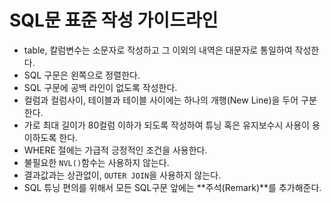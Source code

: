 # SQL문 표준 작성 가이드라인
* table, 칼럼변수는 소문자로 작성하고 그 이외의 내역은 대문자로 통일하여 작성한다.
* SQL 구문은 왼쪽으로 정렬한다.
* SQL 구문에 공백 라인이 없도록 작성한다.
* 컬럼과 컬럼사이, 테이블과 테이블 사이에는 하나의 개행(New Line)을 두어 구분한다.
* 가로 최대 길이가 80컬럼 이하가 되도록 작성하여 튜닝 혹은 유지보수시 사용이 용이하도록 한다.
* WHERE 절에는 가급적 긍정적인 조건을 사용한다.
* 불필요한 `NVL()`함수는 사용하지 않는다.
* 결과값과는 상관없이, `OUTER JOIN`을 사용하지 않는다.
* SQL 튜닝 편의를 위해서 모든 SQL구문 앞에는 **주석(Remark)**를 추가해준다.
